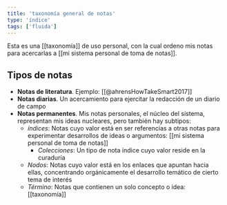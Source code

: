 ```yaml
---
title: 'taxonomía general de notas'
type: 'índice'
tags: ['fluida']
---
```


Esta es una [[taxonomía]] de uso personal, con la cual ordeno mis notas para acercarlas a [[mi sistema personal de toma de notas]].

## Tipos de notas

- **Notas de literatura**. Ejemplo: [[@ahrensHowTakeSmart2017]]
- **Notas diarias**. Un acercamiento para ejercitar la redacción de un diario de campo
- **Notas permanentes**. Mis notas personales, el núcleo del sistema, representan mis ideas nucleares, pero también hay subtipos:
    - *índices*: Notas cuyo valor está en ser referencias a otras notas para experimentar desarrollos de ideas o argumentos: [[mi sistema personal de toma de notas]]
        - *Colecciones*: Un tipo de nota índice cuyo valor reside en la curaduría 
    - *Nodos*: Notas cuyo valor está en los enlaces que apuntan hacia ellas, concentrando orgánicamente el desarrollo temático de cierto tema de interés
    - *Término*: Notas que contienen un solo concepto o idea: [[taxonomía]]
    
